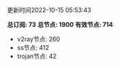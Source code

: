 更新时间2022-10-15 05:53:43

**总订阅: 73**
**总节点: 1900**
**有效节点: 714**
- v2ray节点: 260
- ss节点: 412
- trojan节点: 42
